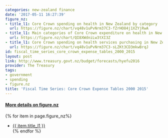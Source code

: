 ```yaml
---
categories: new-zealand finance
date: '2017-05-11 16:27:39'
figure_nz:
- title_l1: Core Crown spending on health in New Zealand by category
  url: https://figure.nz/chart/vq48v1uPvNrm37C3-fZrHO84j1XZYjRwA
- title_l1: Main categories of Core Crown expenditure on health in New Zealand
  url: https://figure.nz/chart/QI8XWdniLw3tXI3Z
- title_l1: Core Crown spending on health services purchasing in New Zealand by category
  url: https://figure.nz/chart/vq48v1uPvNrm37C3-sLZKt3CD3mkwBrqJ
id: fiscal_time_series_core_crown_expense_tables_2000_2015
layout: post
link: http://www.treasury.govt.nz/budget/forecasts/hyefu2016
provider: The Treasury
tags:
- government
- spending
- figure.nz
title: 'Fiscal Time Series: Core Crown Expense Tables 2000 2015'
---
```


<h4><u> More details on figure.nz</u></h4>
{% for item in page.figure_nz%}
<ul class="post-list-l2">
    <li><a href="{{ item.url }}">{{ item.title_l1 }}</a></li>
{% endfor %}
</ul>